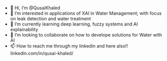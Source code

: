 - 👋 Hi, I’m @QusaiKhaled
- 👀 I’m interested in applications of XAI in Water Management; with focus on leak detection and water treatment
- 🌱 I’m currently learning deep learning, fuzzy systems and AI explainability
- 💞️ I’m looking to collaborate on how to develope solutions for Water with AI
- 📫 How to reach me through my linkedin and here also!! linkedin.com/in/qusai-khaled/

<!---
QusaiKhaled/QusaiKhaled is a ✨ special ✨ repository because its `README.md` (this file) appears on your GitHub profile.
You can click the Preview link to take a look at your changes.
--->
